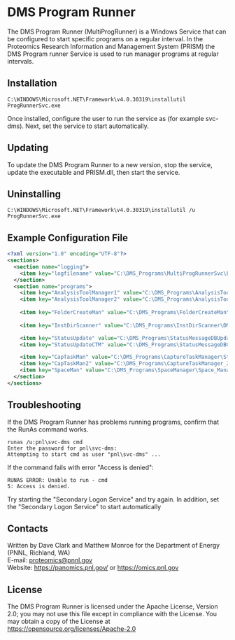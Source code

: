 # DMS Program Runner

The DMS Program Runner (MultiProgRunner) is a Windows Service that can be configured
to start specific programs on a regular interval. In the Proteomics Research Information and Management System (PRISM)
the DMS Program runner Service is used to run manager programs at regular intervals.

## Installation

```
C:\WINDOWS\Microsoft.NET\Framework\v4.0.30319\installutil ProgRunnerSvc.exe
```

Once installed, configure the user to run the service as (for example svc-dms).
Next, set the service to start automatically.

## Updating

To update the DMS Program Runner to a new version, stop the service, 
update the executable and PRISM.dll, then start the service.

## Uninstalling

```
C:\WINDOWS\Microsoft.NET\Framework\v4.0.30319\installutil /u ProgRunnerSvc.exe
```

## Example Configuration File

```xml
<?xml version="1.0" encoding="UTF-8"?>
<sections>
  <section name="logging">
    <item key="logfilename" value="C:\DMS_Programs\MultiProgRunnerSvc\Logs\ProgRunner" />
  </section>
  <section name="programs">
    <item key="AnalysisToolManager1" value="C:\DMS_Programs\AnalysisToolManager1\StartManager1.bat" arguments="" run="Repeat" holdoff="90" />
    <item key="AnalysisToolManager2" value="C:\DMS_Programs\AnalysisToolManager2\StartManager2.bat" arguments="" run="Repeat" holdoff="90" />
    
    <item key="FolderCreateMan" value="C:\DMS_Programs\FolderCreateMan\PkgFolderCreateManager.exe" arguments="" run="Repeat" holdoff="30" />
    
    <item key="InstDirScanner" value="C:\DMS_Programs\InstDirScanner\DMS_InstDirScanner.exe" arguments="" run="Repeat" holdoff="180" />

    <item key="StatusUpdate" value="C:\DMS_Programs\StatusMessageDBUpdater\StatusMessageDBUpdater.exe" arguments="" run="Repeat" holdoff="60" />
    <item key="StatusUpdateCTM" value="C:\DMS_Programs\StatusMessageDBUpdaterCTM\StatusMessageDBUpdater.exe" arguments="" run="Repeat" holdoff="60" />

    <item key="CapTaskMan" value="C:\DMS_Programs\CaptureTaskManager\StartCTM1.bat" arguments="" run="Repeat" holdoff="90" />
    <item key="CapTaskMan2" value="C:\DMS_Programs\CaptureTaskManager_2\StartCTM2.bat" arguments="" run="Repeat" holdoff="90" />
    <item key="SpaceMan" value="C:\DMS_Programs\SpaceManager\Space_Manager.exe" arguments="" run="Repeat" holdoff="3600" />
  </section>
</sections>
```

## Troubleshooting

If the DMS Program Runner has problems running programs, confirm that the RunAs command works.

```
runas /u:pnl\svc-dms cmd
Enter the password for pnl\svc-dms:
Attempting to start cmd as user "pnl\svc-dms" ...
```

If the command fails with error "Access is denied":
```
RUNAS ERROR: Unable to run - cmd
5: Access is denied.
```

Try starting the "Secondary Logon Service" and try again.
In addition, set the "Secondary Logon Service" to start automatically


## Contacts

Written by Dave Clark and Matthew Monroe for the Department of Energy (PNNL, Richland, WA) \
E-mail: proteomics@pnnl.gov \
Website: https://panomics.pnl.gov/ or https://omics.pnl.gov

## License

The DMS Program Runner is licensed under the Apache License, Version 2.0; 
you may not use this file except in compliance with the License.  You may obtain 
a copy of the License at https://opensource.org/licenses/Apache-2.0
